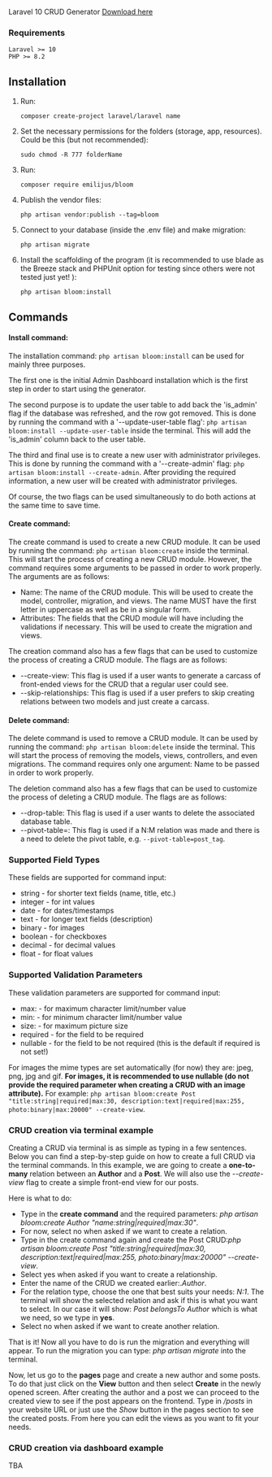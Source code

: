 
Laravel 10 CRUD Generator
<a href="https://packagist.org/packages/emilijus/bloom">Download here </a>
### Requirements
    Laravel >= 10
    PHP >= 8.2

## Installation

1. Run:
    ```
    composer create-project laravel/laravel name
    ```

2. Set the necessary permissions for the folders (storage, app, resources). Could be this (but not recommended):
    ```
    sudo chmod -R 777 folderName
    ```

3. Run:
    ```
    composer require emilijus/bloom
    ```

4. Publish the vendor files:
    ```
    php artisan vendor:publish --tag=bloom
    ```
  

5. Connect to your database (inside the .env file) and make migration:
    ```
    php artisan migrate
    ```
6. Install the scaffolding of the program (it is recommended to use blade as the Breeze stack and PHPUnit option for testing since others were not tested just yet! ):
    ```
    php artisan bloom:install
    ```
    
## Commands

#### Install command:

The installation command: ```php artisan bloom:install``` can be used for mainly three purposes. 

The first one is the initial Admin Dashboard installation which is the first step in order to start using the generator. 

The second purpose is to update the user table to add back the 'is_admin' flag if the database was refreshed, and the row got removed. This is done by running the command with a '--update-user-table flag': ```php artisan bloom:install --update-user-table``` inside the terminal. This will add the 'is_admin' column back to the user table.

The third and final use is to create a new user with administrator privileges. This is done by running the command with a '--create-admin' flag: ```php artisan bloom:install --create-admin```. After providing the required information, a new user will be created with administrator privileges.

Of course, the two flags can be used simultaneously to do both actions at the same time to save time.

#### Create command:

The create command is used to create a new CRUD module. It can be used by running the command: ```php artisan bloom:create``` inside the terminal. This will start the process of creating a new CRUD module. However, the command requires some arguments to be passed in order to work properly. The arguments are as follows:

* Name: The name of the CRUD module. This will be used to create the model, controller, migration, and views. The name MUST have the first letter in uppercase as well as be in a singular form.
* Attributes: The fields that the CRUD module will have including the validations if necessary. This will be used to create the migration and views.

The creation command also has a few flags that can be used to customize the process of creating a CRUD module. The flags are as follows:

* --create-view: This flag is used if a user wants to generate a carcass of front-ended views for the CRUD that a regular user could see.
* --skip-relationships: This flag is used if a user prefers to skip creating relations between two models and just create a carcass.

#### Delete command:

The delete command is used to remove a CRUD module. It can be used by running the command: ```php artisan bloom:delete``` inside the terminal. This will start the process of removing the models, views, controllers, and even migrations. The command requires only one argument: Name to be passed in order to work properly.

The deletion command also has a few flags that can be used to customize the process of deleting a CRUD module. The flags are as follows:

* --drop-table: This flag is used if a user wants to delete the associated database table.
* --pivot-table=: This flag is used if a N:M relation was made and there is a need to delete the pivot table, e.g. ```--pivot-table=post_tag```.

### Supported Field Types

These fields are supported for command input:

* string - for shorter text fields (name, title, etc.)
* integer - for int values
* date - for dates/timestamps
* text - for longer text fields (description)
* binary - for images
* boolean - for checkboxes
* decimal - for decimal values
* float - for float values

### Supported Validation Parameters

These validation parameters are supported for command input:

* max: - for maximum character limit/number value
* min: - for minimum character limit/number value
* size: - for maximum picture size
* required - for the field to be required
* nullable - for the field to be not required (this is the default if required is not set!)

For images the mime types are set automatically (for now) they are: jpeg, png, jpg and gif.
<strong>For images, it is recommended to use nullable (do not provide the required parameter when creating a CRUD with an image attribute).</strong>
For example: ```php artisan bloom:create Post "title:string|required|max:30, description:text|required|max:255, photo:binary|max:20000" --create-view```.

### CRUD creation via terminal example

Creating a CRUD via terminal is as simple as typing in a few sentences. Below you can find a step-by-step guide on how to create a full CRUD via the terminal commands. In this example, we are going to create a <b>one-to-many</b> relation between an <b>Author</b> and a <b>Post</b>. We will also use the <em>--create-view</em> flag to create a simple front-end view for our posts.

Here is what to do:

* Type in the <b>create command</b> and the required parameters: <em>php artisan bloom:create Author "name:string|required|max:30"</em>.
* For now, select no when asked if we want to create a relation.
* Type in the create command again and create the Post CRUD:<em>php artisan bloom:create Post "title:string|required|max:30, description:text|required|max:255, photo:binary|max:20000" --create-view</em>.
* Select yes when asked if you want to create a relationship.
* Enter the name of the CRUD we created earlier:.<em>Author</em>.
* For the relation type, choose the one that best suits your needs: <em>N:1</em>. The terminal will show the selected relation and ask if this is what you want to select. In our case it will show: <em>Post belongsTo Author</em> which is what we need, so we type in <b>yes</b>.
* Select no when asked if we want to create another relation.

That is it! Now all you have to do is run the migration and everything will appear. To run the migration you can type: <em>php artisan migrate</em> into the terminal.

Now, let us go to the <b>pages</b> page and create a new author and some posts. To do that just click on the <b>View</b> button and then select <b>Create</b> in the newly opened screen. After creating the author and a post we can proceed to the created view to see if the post appears on the frontend. Type in <em>/posts</em> in your website URL or just use the <em>Show</em> button in the pages section to see the created posts. From here you can edit the views as you want to fit your needs.

### CRUD creation via dashboard example
TBA
